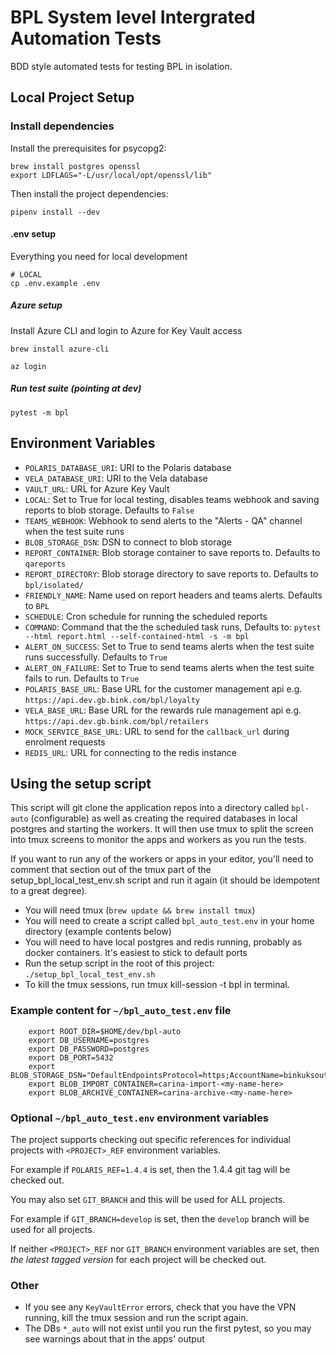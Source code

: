 # BPL System level Intergrated Automation Tests

BDD style automated tests for testing BPL in isolation.

## Local Project Setup

### Install dependencies

Install the prerequisites for psycopg2:

```shell
brew install postgres openssl
export LDFLAGS="-L/usr/local/opt/openssl/lib"
```

Then install the project dependencies:

```shell
pipenv install --dev
```

#### .env setup

Everything you need for local development

```shell
# LOCAL
cp .env.example .env
```

##### Azure setup

Install Azure CLI and login to Azure for Key Vault access

```shell
brew install azure-cli

az login
```

##### Run test suite (pointing at dev)

```shell
pytest -m bpl
```

## Environment Variables

* `POLARIS_DATABASE_URI`: URI to the Polaris database  
* `VELA_DATABASE_URI`: URI to the Vela database  
* `VAULT_URL`: URL for Azure Key Vault  
* `LOCAL`: Set to True for local testing, disables teams webhook and saving reports to blob storage.
Defaults to `False`  
* `TEAMS_WEBHOOK`: Webhook to send alerts to the "Alerts - QA" channel when the test suite runs  
* `BLOB_STORAGE_DSN`: DSN to connect to blob storage  
* `REPORT_CONTAINER`: Blob storage container to save reports to. Defaults to `qareports`  
* `REPORT_DIRECTORY`: Blob storage directory to save reports to. Defaults to `bpl/isolated/`  
* `FRIENDLY_NAME`: Name used on report headers and teams alerts. Defaults to `BPL`  
* `SCHEDULE`: Cron schedule for running the scheduled reports  
* `COMMAND`: Command that the the scheduled task runs, Defaults to:
`pytest --html report.html --self-contained-html -s -m bpl`  
* `ALERT_ON_SUCCESS`: Set to True to send teams alerts when the test suite runs successfully.
Defaults to `True`  
* `ALERT_ON_FAILURE`: Set to True to send teams alerts when the test suite fails to run.
Defaults to `True`  
* `POLARIS_BASE_URL`: Base URL for the customer management api
  e.g. `https://api.dev.gb.bink.com/bpl/loyalty`  
* `VELA_BASE_URL`: Base URL for the rewards rule management api
  e.g. `https://api.dev.gb.bink.com/bpl/retailers`  
* `MOCK_SERVICE_BASE_URL`: URL to send for the `callback_url` during enrolment requests
* `REDIS_URL`: URL for connecting to the redis instance

## Using the setup script

This script will git clone the application repos into a directory called `bpl-auto` (configurable) as well as creating
the required databases in local postgres and starting the workers. It will then use tmux to split the screen into
tmux screens to monitor the apps and workers as you run the tests.

If you want to run any of the workers or apps
in your editor, you'll need to comment that section out of the tmux part of the setup_bpl_local_test_env.sh script and
run it again (it should be idempotent to a great degree).

* You will need tmux (`brew update && brew install tmux`)
* You will need to create a script called `bpl_auto_test.env` in your home directory (example contents below)
* You will need to have local postgres and redis running, probably as docker containers. It's easiest to stick to default ports
* Run the setup script in the root of this project: `./setup_bpl_local_test_env.sh`
* To kill the tmux sessions, run  tmux kill-session -t bpl  in terminal.

### Example content for `~/bpl_auto_test.env` file

```shell
    export ROOT_DIR=$HOME/dev/bpl-auto
    export DB_USERNAME=postgres
    export DB_PASSWORD=postgres
    export DB_PORT=5432
    export BLOB_STORAGE_DSN="DefaultEndpointsProtocol=https;AccountName=binkuksouthdev;AccountKey=L/xU6NZswZAJbFhKjIGr0feakhY8QsCw4oUuj6bXNfxhWQv2caNkDo8czIu05DBcaZbSL7vfpYGP7OZsbpXuhw==;EndpointSuffix=core.windows.net"
    export BLOB_IMPORT_CONTAINER=carina-import-<my-name-here>
    export BLOB_ARCHIVE_CONTAINER=carina-archive-<my-name-here>
```

### Optional `~/bpl_auto_test.env` environment variables

The project supports checking out specific references for individual projects with `<PROJECT>_REF` environment variables.

For example if `POLARIS_REF=1.4.4` is set, then the 1.4.4 git tag will be checked out.

You may also set `GIT_BRANCH` and this will be used for ALL projects.

For example if `GIT_BRANCH=develop` is set, then the `develop` branch will be used for all projects.

If neither `<PROJECT>_REF` nor `GIT_BRANCH` environment variables are set, then *the latest tagged version* for each project will be checked out.

### Other

* If you see any `KeyVaultError` errors, check that you have the VPN running, kill the tmux session and run the script again.
* The DBs `*_auto` will not exist until you run the first pytest, so you may see warnings about that in the apps' output
